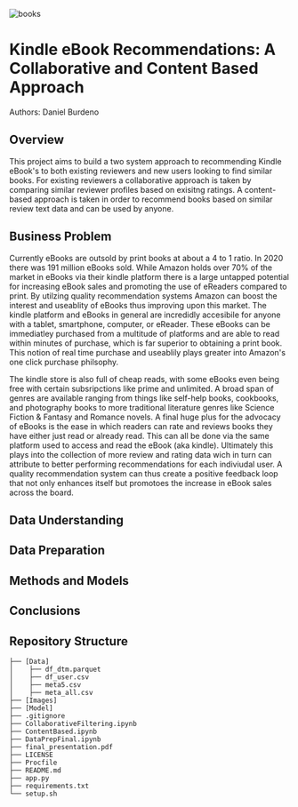 ![books](https://github.com/danielburdeno/Kindle-Recommendations/blob/main/Images/ebooks.jpg)

# Kindle eBook Recommendations: A Collaborative and Content Based Approach
Authors: Daniel Burdeno


## Overview
This project aims to build a two system approach to recommending Kindle eBook's to both existing reviewers and new users looking to find similar books. For existing reviewers a collaborative approach is taken by comparing similar reviewer profiles based on exisitng ratings. A content-based approach is taken in order to recommend books based on similar review text data and can be used by anyone.

## Business Problem
Currently eBooks are outsold by print books at about a 4 to 1 ratio. In 2020 there was 191 million eBooks sold. While Amazon holds over 70% of the market in eBooks via their kindle platform there is a large untapped potential for increasing eBook sales and promoting the use of eReaders compared to print. By utilzing quality recommendation systems Amazon can boost the interest and useablity of eBooks thus improving upon this market. The kindle platform and eBooks in general are incredidly accesibile for anyone with a tablet, smartphone, computer, or eReader. These eBooks can be immediatley purchased from a multitude of platforms and are able to read within minutes of purchase, which is far superior to obtaining a print book. This notion of real time purchase and useablily plays greater into Amazon's one click purchase philsophy. 

The kindle store is also full of cheap reads, with some eBooks even being free with certain subsripctions like prime and unlimited. A broad span of genres are available ranging from things like self-help books, cookbooks, and photography books to more traditional literature genres like Science Fiction & Fantasy and Romance novels. A final huge plus for the advocacy of eBooks is the ease in which readers can rate and reviews books they have either just read or already read. This can all be done via the same platform used to access and read the eBook (aka kindle). Ultimately this plays into the collection of more review and rating data wich in turn can attribute to better performing recommendations for each indiviudal user. A quality recommendation system can thus create a positive feedback loop that not only enhances itself but promotoes the increase in eBook sales across the board.





## Data Understanding





## Data Preparation





## Methods and Models





## Conclusions



## Repository Structure
```
├── [Data]
│    ├── df_dtm.parquet
│    ├── df_user.csv
│    ├── meta5.csv
│    ├── meta_all.csv
├── [Images]
├── [Model]
├── .gitignore
├── CollaborativeFiltering.ipynb
├── ContentBased.ipynb
├── DataPrepFinal.ipynb
├── final_presentation.pdf
├── LICENSE
├── Procfile
├── README.md
├── app.py
├── requirements.txt
└── setup.sh
```
